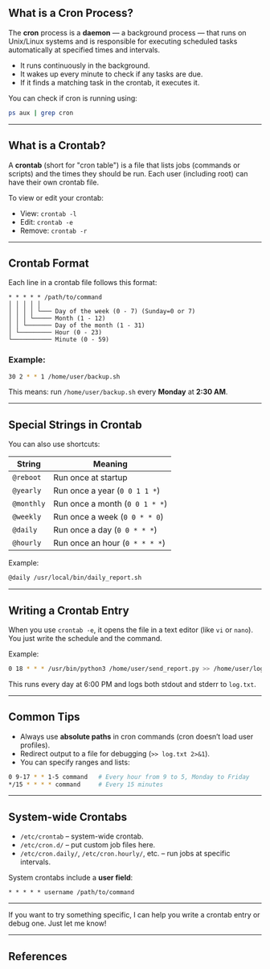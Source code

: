 ## What is a Cron Process?

The **cron** process is a **daemon** — a background process — that runs on Unix/Linux systems and is responsible for executing scheduled tasks automatically at specified times and intervals.
- It runs continuously in the background.
- It wakes up every minute to check if any tasks are due.
- If it finds a matching task in the crontab, it executes it.

You can check if cron is running using:

```bash
ps aux | grep cron
```

---

## What is a Crontab?

A **crontab** (short for "cron table") is a file that lists jobs (commands or scripts) and the times they should be run. Each user (including root) can have their own crontab file.

To view or edit your crontab:
- View: `crontab -l`
- Edit: `crontab -e`
- Remove: `crontab -r`

---

## Crontab Format

Each line in a crontab file follows this format:

```
* * * * * /path/to/command
│ │ │ │ │
│ │ │ │ └─── Day of the week (0 - 7) (Sunday=0 or 7)
│ │ │ └───── Month (1 - 12)
│ │ └─────── Day of the month (1 - 31)
│ └───────── Hour (0 - 23)
└─────────── Minute (0 - 59)
```

### Example:

```bash
30 2 * * 1 /home/user/backup.sh
```

This means: run `/home/user/backup.sh` every **Monday** at **2:30 AM**.

---

## Special Strings in Crontab

You can also use shortcuts:

|String|Meaning|
|---|---|
|`@reboot`|Run once at startup|
|`@yearly`|Run once a year (`0 0 1 1 *`)|
|`@monthly`|Run once a month (`0 0 1 * *`)|
|`@weekly`|Run once a week (`0 0 * * 0`)|
|`@daily`|Run once a day (`0 0 * * *`)|
|`@hourly`|Run once an hour (`0 * * * *`)|

Example:

```bash
@daily /usr/local/bin/daily_report.sh
```

---

## Writing a Crontab Entry

When you use `crontab -e`, it opens the file in a text editor (like `vi` or `nano`). You just write the schedule and the command.

Example:

```bash
0 18 * * * /usr/bin/python3 /home/user/send_report.py >> /home/user/log.txt 2>&1
```

This runs every day at 6:00 PM and logs both stdout and stderr to `log.txt`.

---

## Common Tips

- Always use **absolute paths** in cron commands (cron doesn’t load user profiles).
- Redirect output to a file for debugging (`>> log.txt 2>&1`).
- You can specify ranges and lists:

```bash
0 9-17 * * 1-5 command   # Every hour from 9 to 5, Monday to Friday
*/15 * * * * command     # Every 15 minutes
```

---

## System-wide Crontabs

- `/etc/crontab` – system-wide crontab.
- `/etc/cron.d/` – put custom job files here.
- `/etc/cron.daily/`, `/etc/cron.hourly/`, etc. – run jobs at specific intervals.

System crontabs include a **user field**:

```
* * * * * username /path/to/command
```

---

If you want to try something specific, I can help you write a crontab entry or debug one. Just let me know!

---

## References

